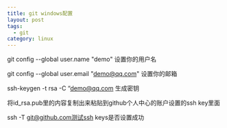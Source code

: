 ```yaml
---
title: git windows配置
layout: post
tags:
  - git
category: linux
---
```


git config --global user.name "demo" 设置你的用户名

git config --global user.email "demo@qq.com" 设置你的邮箱

ssh-keygen -t rsa -C “demo@qq.com 生成密钥

将id_rsa.pub里的内容复制出来粘贴到github个人中心的账户设置的ssh key里面

ssh -T git@github.com测试ssh keys是否设置成功

